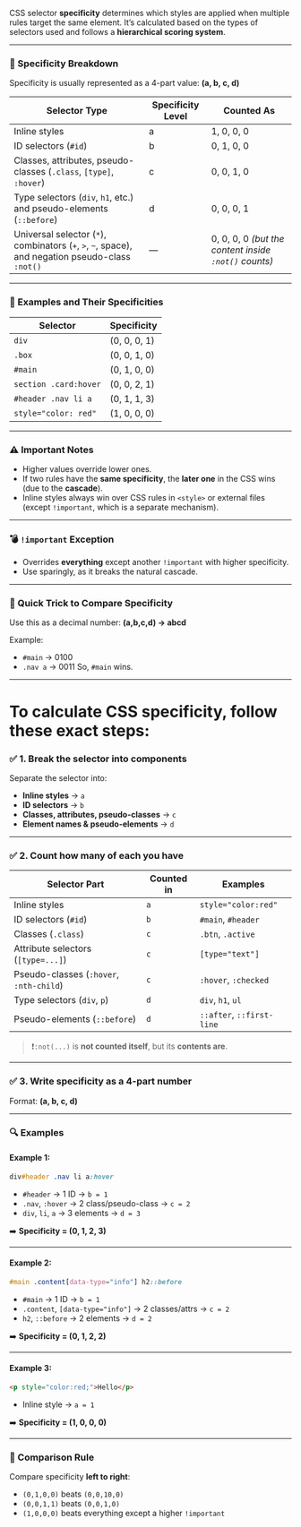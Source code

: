 CSS selector **specificity** determines which styles are applied when multiple rules target the same element. It’s calculated based on the types of selectors used and follows a **hierarchical scoring system**.

---

### 🔢 Specificity Breakdown

Specificity is usually represented as a 4-part value: **(a, b, c, d)**

| Selector Type                                                                                    | Specificity Level | Counted As                                            |
| ------------------------------------------------------------------------------------------------ | ----------------- | ----------------------------------------------------- |
| Inline styles                                                                                    | a                 | 1, 0, 0, 0                                            |
| ID selectors (`#id`)                                                                             | b                 | 0, 1, 0, 0                                            |
| Classes, attributes, pseudo-classes (`.class`, `[type]`, `:hover`)                               | c                 | 0, 0, 1, 0                                            |
| Type selectors (`div`, `h1`, etc.) and pseudo-elements (`::before`)                              | d                 | 0, 0, 0, 1                                            |
| Universal selector (`*`), combinators (`+`, `>`, `~`, space), and negation pseudo-class `:not()` | —                 | 0, 0, 0, 0 *(but the content inside `:not()` counts)* |

---

### 🧮 Examples and Their Specificities

| Selector              | Specificity  |
| --------------------- | ------------ |
| `div`                 | (0, 0, 0, 1) |
| `.box`                | (0, 0, 1, 0) |
| `#main`               | (0, 1, 0, 0) |
| `section .card:hover` | (0, 0, 2, 1) |
| `#header .nav li a`   | (0, 1, 1, 3) |
| `style="color: red"`  | (1, 0, 0, 0) |

---

### ⚠️ Important Notes

* Higher values override lower ones.
* If two rules have the **same specificity**, the **later one** in the CSS wins (due to the **cascade**).
* Inline styles always win over CSS rules in `<style>` or external files (except `!important`, which is a separate mechanism).

---

### 💣 `!important` Exception

* Overrides **everything** except another `!important` with higher specificity.
* Use sparingly, as it breaks the natural cascade.

---

### 🧠 Quick Trick to Compare Specificity

Use this as a decimal number: **(a,b,c,d) → abcd**

Example:

* `#main` → 0100
* `.nav a` → 0011
  So, `#main` wins.

---


# To **calculate CSS specificity**, follow these exact steps:


### ✅ 1. **Break the selector into components**

Separate the selector into:

* **Inline styles** → `a`
* **ID selectors** → `b`
* **Classes, attributes, pseudo-classes** → `c`
* **Element names & pseudo-elements** → `d`

---

### ✅ 2. **Count how many of each you have**

| Selector Part                           | Counted in | Examples                  |
| --------------------------------------- | ---------- | ------------------------- |
| Inline styles                           | `a`        | `style="color:red"`       |
| ID selectors (`#id`)                    | `b`        | `#main`, `#header`        |
| Classes (`.class`)                      | `c`        | `.btn`, `.active`         |
| Attribute selectors (`[type=...]`)      | `c`        | `[type="text"]`           |
| Pseudo-classes (`:hover`, `:nth-child`) | `c`        | `:hover`, `:checked`      |
| Type selectors (`div`, `p`)             | `d`        | `div`, `h1`, `ul`         |
| Pseudo-elements (`::before`)            | `d`        | `::after`, `::first-line` |

> ❗`:not(...)` is **not counted itself**, but its **contents are**.

---

### ✅ 3. **Write specificity as a 4-part number**

Format: **(a, b, c, d)**

---

### 🔍 Examples

#### Example 1:

```css
div#header .nav li a:hover
```

* `#header` → 1 ID → `b = 1`
* `.nav`, `:hover` → 2 class/pseudo-class → `c = 2`
* `div`, `li`, `a` → 3 elements → `d = 3`

➡️ **Specificity = (0, 1, 2, 3)**

---

#### Example 2:

```css
#main .content[data-type="info"] h2::before
```

* `#main` → 1 ID → `b = 1`
* `.content`, `[data-type="info"]` → 2 classes/attrs → `c = 2`
* `h2`, `::before` → 2 elements → `d = 2`

➡️ **Specificity = (0, 1, 2, 2)**

---

#### Example 3:

```html
<p style="color:red;">Hello</p>
```

* Inline style → `a = 1`

➡️ **Specificity = (1, 0, 0, 0)**

---

### 🧮 Comparison Rule

Compare specificity **left to right**:

* `(0,1,0,0)` beats `(0,0,10,0)`
* `(0,0,1,1)` beats `(0,0,1,0)`
* `(1,0,0,0)` beats everything except a higher `!important`
